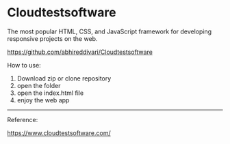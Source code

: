 # Cloudtestsoftware
The most popular HTML, CSS, and JavaScript framework for developing responsive projects on the web.

https://github.com/abhireddivari/Cloudtestsoftware


How to use:
 1. Download zip or clone repository
 2. open the folder
 3. open the index.html file
 4. enjoy the web app
 

____________________
Reference:
 
https://www.cloudtestsoftware.com/
